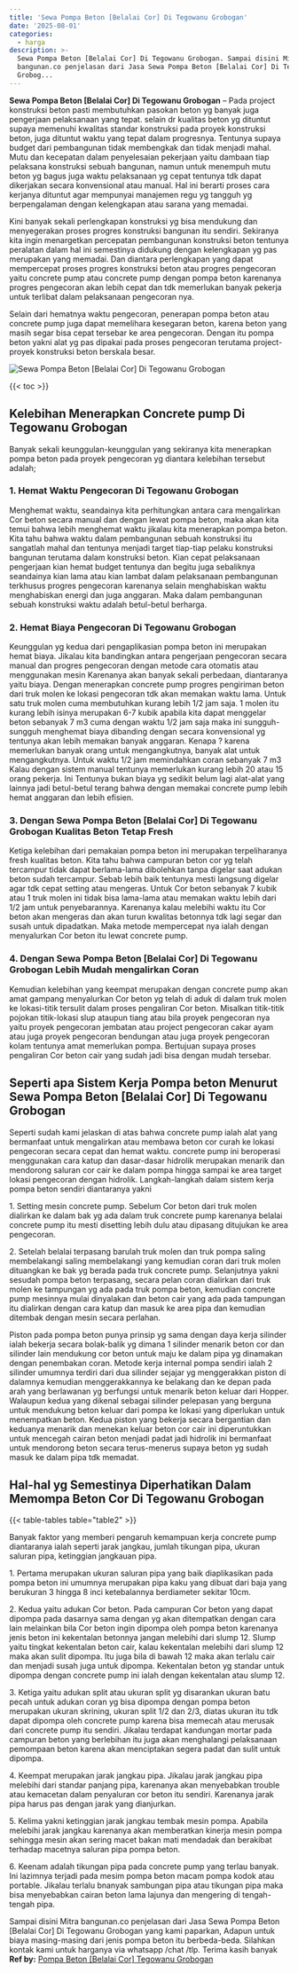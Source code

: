 ```yaml
---
title: 'Sewa Pompa Beton [Belalai Cor] Di Tegowanu Grobogan'
date: '2025-08-01'
categories:
  - harga
description: >-
  Sewa Pompa Beton [Belalai Cor] Di Tegowanu Grobogan. Sampai disini Mitra
  bangunan.co penjelasan dari Jasa Sewa Pompa Beton [Belalai Cor] Di Tegowanu
  Grobog...
---
```


**Sewa Pompa Beton \[Belalai Cor\] Di Tegowanu Grobogan** – Pada project konstruksi beton pasti membutuhkan pasokan beton yg banyak juga pengerjaan pelaksanaan yang tepat. selain dr kualitas beton yg dituntut supaya memenuhi kwalitas standar konstruksi pada proyek konstruksi beton, juga dituntut waktu yang tepat dalam progresnya. Tentunya supaya budget dari pembangunan tidak membengkak dan tidak menjadi mahal. Mutu dan kecepatan dalam penyelesaian pekerjaan yaitu dambaan tiap pelaksana konstruksi sebuah bangunan, namun untuk menempuh mutu beton yg bagus juga waktu pelaksanaan yg cepat tentunya tdk dapat dikerjakan secara konvensional atau manual. Hal ini berarti proses cara kerjanya dituntut agar mempunyai manajemen regu yg tangguh yg berpengalaman dengan kelengkapan atau sarana yang memadai.

Kini banyak sekali perlengkapan konstruksi yg bisa mendukung dan menyegerakan proses progres konstruksi bangunan itu sendiri. Sekiranya kita ingin menargetkan percepatan pembangunan konstruksi beton tentunya peralatan dalam hal ini semestinya didukung dengan kelengkapan yg pas merupakan yang memadai. Dan diantara perlengkapan yang dapat mempercepat proses progres konstruksi beton atau progres pengecoran yaitu concrete pump atau concrete pump dengan pompa beton karenanya progres pengecoran akan lebih cepat dan tdk memerlukan banyak pekerja untuk terlibat dalam pelaksanaan pengecoran nya.

Selain dari hematnya waktu pengecoran, penerapan pompa beton atau concrete pump juga dapat memelihara kesegaran beton, karena beton yang masih segar bisa cepat tersebar ke area pengecoran. Dengan itu pompa beton yakni alat yg pas dipakai pada proses pengecoran terutama project-proyek konstruksi beton berskala besar.

![Sewa Pompa Beton [Belalai Cor] Di Tegowanu Grobogan](/images/sewa-concrete-pump-04.png)

{{< toc >}}

## Kelebihan Menerapkan Concrete pump Di Tegowanu Grobogan

Banyak sekali keunggulan-keunggulan yang sekiranya kita menerapkan pompa beton pada proyek pengecoran yg diantara kelebihan tersebut adalah;

### 1\. Hemat Waktu Pengecoran Di Tegowanu Grobogan

Menghemat waktu, seandainya kita perhitungkan antara cara mengalirkan Cor beton secara manual dan dengan lewat pompa beton, maka akan kita temui bahwa lebih menghemat waktu jikalau kita menerapkan pompa beton. Kita tahu bahwa waktu dalam pembangunan sebuah konstruksi itu sangatlah mahal dan tentunya menjadi target tiap-tiap pelaku konstruksi bangunan terutama dalam konstruksi beton. Kian cepat pelaksanaan pengerjaan kian hemat budget tentunya dan begitu juga sebaliknya seandainya kian lama atau kian lambat dalam pelaksanaan pembangunan terkhusus progres pengecoran karenanya selain menghabiskan waktu menghabiskan energi dan juga anggaran. Maka dalam pembangunan sebuah konstruksi waktu adalah betul-betul berharga.

### 2\. Hemat Biaya Pengecoran Di Tegowanu Grobogan

Keunggulan yg kedua dari pengaplikasian pompa beton ini merupakan hemat biaya. Jikalau kita bandingkan antara pengerjaan pengecoran secara manual dan progres pengecoran dengan metode cara otomatis atau menggunakan mesin Karenanya akan banyak sekali perbedaan, diantaranya yaitu biaya. Dengan menerapkan concrete pump progres pengiriman beton dari truk molen ke lokasi pengecoran tdk akan memakan waktu lama. Untuk satu truk molen cuma membutuhkan kurang lebih 1/2 jam saja. 1 molen itu kurang lebih isinya merupakan 6-7 kubik apabila kita dapat menggelar beton sebanyak 7 m3 cuma dengan waktu 1/2 jam saja maka ini sungguh-sungguh menghemat biaya dibanding dengan secara konvensional yg tentunya akan lebih memakan banyak anggaran. Kenapa ? karena memerlukan banyak orang untuk mengangkutnya, banyak alat untuk mengangkutnya. Untuk waktu 1/2 jam memindahkan coran sebanyak 7 m3 Kalau dengan sistem manual tentunya memerlukan kurang lebih 20 atau 15 orang pekerja. Ini Tentunya bukan biaya yg sedikit belum lagi alat-alat yang lainnya jadi betul-betul terang bahwa dengan memakai concrete pump lebih hemat anggaran dan lebih efisien.

### 3\. Dengan Sewa Pompa Beton \[Belalai Cor\] Di Tegowanu Grobogan Kualitas Beton Tetap Fresh

Ketiga kelebihan dari pemakaian pompa beton ini merupakan terpeliharanya fresh kualitas beton. Kita tahu bahwa campuran beton cor yg telah tercampur tidak dapat berlama-lama dibolehkan tanpa digelar saat adukan beton sudah tercampur. Sebab lebih baik tentunya mesti langsung digelar agar tdk cepat setting atau mengeras. Untuk Cor beton sebanyak 7 kubik atau 1 truk molen ini tidak bisa lama-lama atau memakan waktu lebih dari 1/2 jam untuk penyebarannya. Karenanya kalau melebihi waktu itu Cor beton akan mengeras dan akan turun kwalitas betonnya tdk lagi segar dan susah untuk dipadatkan. Maka metode mempercepat nya ialah dengan menyalurkan Cor beton itu lewat concrete pump.

### 4\. Dengan Sewa Pompa Beton \[Belalai Cor\] Di Tegowanu Grobogan Lebih Mudah mengalirkan Coran

Kemudian kelebihan yang keempat merupakan dengan concrete pump akan amat gampang menyalurkan Cor beton yg telah di aduk di dalam truk molen ke lokasi-titik tersulit dalam proses pengaliran Cor beton. Misalkan titik-titik pojokan titik-lokasi slup ataupun tiang atau bila proyek pengecoran nya yaitu proyek pengecoran jembatan atau project pengecoran cakar ayam atau juga proyek pengecoran bendungan atau juga proyek pengecoran kolam tentunya amat memerlukan pompa. Bertujuan supaya proses pengaliran Cor beton cair yang sudah jadi bisa dengan mudah tersebar.

## Seperti apa Sistem Kerja Pompa beton Menurut Sewa Pompa Beton \[Belalai Cor\] Di Tegowanu Grobogan

Seperti sudah kami jelaskan di atas bahwa concrete pump ialah alat yang bermanfaat untuk mengalirkan atau membawa beton cor curah ke lokasi pengecoran secara cepat dan hemat waktu. concrete pump ini beroperasi menggunakan cara katup dan dasar-dasar hidrolik merupakan menarik dan mendorong saluran cor cair ke dalam pompa hingga sampai ke area target lokasi pengecoran dengan hidrolik. Langkah-langkah dalam sistem kerja pompa beton sendiri diantaranya yakni

1\. Setting mesin concrete pump. Sebelum Cor beton dari truk molen dialirkan ke dalam bak yg ada dalam truk concrete pump karenanya belalai concrete pump itu mesti disetting lebih dulu atau dipasang ditujukan ke area pengecoran.

2\. Setelah belalai terpasang barulah truk molen dan truk pompa saling membelakangi saling membelakangi yang kemudian coran dari truk molen dituangkan ke bak yg berada pada truk concrete pump. Selanjutnya yakni sesudah pompa beton terpasang, secara pelan coran dialirkan dari truk molen ke tampungan yg ada pada truk pompa beton, kemudian concrete pump mesinnya mulai dinyalakan dan beton cair yang ada pada tampungan itu dialirkan dengan cara katup dan masuk ke area pipa dan kemudian ditembak dengan mesin secara perlahan.

Piston pada pompa beton punya prinsip yg sama dengan daya kerja silinder ialah bekerja secara bolak-balik yg dimana 1 silinder menarik beton cor dan silinder lain mendukung cor beton untuk maju ke dalam pipa yg dinamakan dengan penembakan coran. Metode kerja internal pompa sendiri ialah 2 silinder umumnya terdiri dari dua silinder sejajar yg menggerakkan piston di dalamnya kemudian menggerakkannya ke belakang dan ke depan pada arah yang berlawanan yg berfungsi untuk menarik beton keluar dari Hopper. Walaupun kedua yang dikenal sebagai silinder pelepasan yang berguna untuk mendukung beton keluar dari pompa ke lokasi yang diperlukan untuk menempatkan beton. Kedua piston yang bekerja secara bergantian dan keduanya menarik dan menekan keluar beton cor cair ini diperuntukkan untuk mencegah cairan beton menjadi padat jadi hidrolik ini bermanfaat untuk mendorong beton secara terus-menerus supaya beton yg sudah masuk ke dalam pipa tdk memadat.

## Hal-hal yg Semestinya Diperhatikan Dalam Memompa Beton Cor Di Tegowanu Grobogan

{{< table-tables table="table2" >}}

Banyak faktor yang memberi pengaruh kemampuan kerja concrete pump diantaranya ialah seperti jarak jangkau, jumlah tikungan pipa, ukuran saluran pipa, ketinggian jangkauan pipa.

1\. Pertama merupakan ukuran saluran pipa yang baik diaplikasikan pada pompa beton ini umumnya merupakan pipa kaku yang dibuat dari baja yang berukuran 3 hingga 8 inci ketebalannya berdiameter sekitar 10cm.

2\. Kedua yaitu adukan Cor beton. Pada campuran Cor beton yang dapat dipompa pada dasarnya sama dengan yg akan ditempatkan dengan cara lain melainkan bila Cor beton ingin dipompa oleh pompa beton karenanya jenis beton ini kekentalan betonnya jangan melebihi dari slump 12. Slump yaitu tingkat kekentalan beton cair, kalau kekentalan melebihi dari slump 12 maka akan sulit dipompa. Itu juga bila di bawah 12 maka akan terlalu cair dan menjadi susah juga untuk dipompa. Kekentalan beton yg standar untuk dipompa dengan concrete pump ini ialah dengan kekentalan atau slump 12.

3\. Ketiga yaitu adukan split atau ukuran split yg disarankan ukuran batu pecah untuk adukan coran yg bisa dipompa dengan pompa beton merupakan ukuran skrining, ukuran split 1/2 dan 2/3, diatas ukuran itu tdk dapat dipompa oleh concrete pump karena bisa memecah atau merusak dari concrete pump itu sendiri. Jikalau terdapat kandungan mortar pada campuran beton yang berlebihan itu juga akan menghalangi pelaksanaan pemompaan beton karena akan menciptakan segera padat dan sulit untuk dipompa.

4\. Keempat merupakan jarak jangkau pipa. Jikalau jarak jangkau pipa melebihi dari standar panjang pipa, karenanya akan menyebabkan trouble atau kemacetan dalam penyaluran cor beton itu sendiri. Karenanya jarak pipa harus pas dengan jarak yang dianjurkan.

5\. Kelima yakni ketinggian jarak jangkau tembak mesin pompa. Apabila melebihi jarak jangkau karenanya akan memberatkan kinerja mesin pompa sehingga mesin akan sering macet bakan mati mendadak dan berakibat terhadap macetnya saluran pipa pompa beton.

6\. Keenam adalah tikungan pipa pada concrete pump yang terlau banyak. Ini lazimnya terjadi pada mesim pompa beton macam pompa kodok atau portable. Jikalau terlalu bnanyak sambungan pipa atau tikungan pipa maka bisa menyebabkan cairan beton lama lajunya dan mengering di tengah-tengah pipa.

Sampai disini Mitra bangunan.co penjelasan dari Jasa Sewa Pompa Beton \[Belalai Cor\] Di Tegowanu Grobogan yang kami paparkan, Adapun untuk biaya masing-masing dari jenis pompa beton itu berbeda-beda. Silahkan kontak kami untuk harganya via whatsapp /chat /tlp. Terima kasih banyak
**Ref by:** [Pompa Beton [Belalai Cor] Tegowanu Grobogan](https://id.wikipedia.org/wiki/Pompa)
